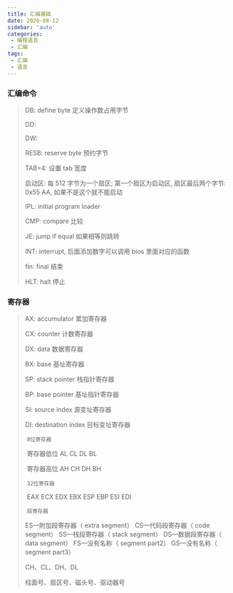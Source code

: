 ```yaml
---
title: 汇编基础
date: 2020-08-12
sidebar: 'auto'
categories:
 - 编程语言
 - 汇编
tags:
 - 汇编
 - 语言
---
```


### 汇编命令

> DB: define byte 定义操作数占用字节
>
> DD:
>
> DW:
>
> RESB: reserve byte 预约字节
>
> TAB=4: 设置 tab 宽度
>
> 启动区: 每 512 字节为一个扇区; 第一个扇区为启动区, 扇区最后两个字节: 0x55 AA, 如果不是这个就不能启动
>
> IPL: initial program loader
>
> CMP: compare 比较
>
> JE: jump if equal 如果相等则跳转
>
> INT: interrupt, 后面添加数字可以调用 bios 里面对应的函数
>
> fin: final 结束
>
> HLT: halt 停止

### 寄存器

> AX: accumulator 累加寄存器
>
> CX: counter 计数寄存器
>
> DX: data 数据寄存器
>
> BX: base 基址寄存器
>
> SP: stack pointer 栈指针寄存器
>
> BP: base pointer 基址指针寄存器
>
> SI: source index 源变址寄存器
>
> DI: destination index 目标变址寄存器
>
> ​	`8位寄存器`
>
> ​	寄存器低位 AL CL DL BL
>
> ​	寄存器高位 AH CH DH BH
>
> ​	`32位寄存器`
>
> ​	EAX ECX EDX EBX ESP EBP ESI EDI
>
> ​	`段寄存器`
>
> ES—附加段寄存器（ extra segment）
> CS—代码段寄存器（ code segment）
> SS—栈段寄存器（ stack segment）
> DS—数据段寄存器（ data segment）
> FS—没有名称（ segment part2）
> GS—没有名称（ segment part3）
>
> CH、CL、DH、DL
>
> 柱面号、扇区号、磁头号、驱动器号



